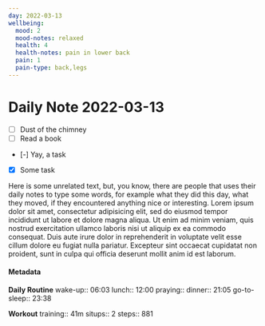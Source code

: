 ```yaml
---
day: 2022-03-13
wellbeing:
  mood: 2
  mood-notes: relaxed
  health: 4
  health-notes: pain in lower back
  pain: 1
  pain-type: back,legs
---
```


# Daily Note 2022-03-13

- [ ] Dust of the chimney
- [ ] Read a book
- [-] Yay, a task
- [x] Some task

Here is some unrelated text, but, you know, there are people that uses their daily notes to type some words, for example what they did this day, what they moved, if they encountered anything nice or interesting. Lorem ipsum dolor sit amet, consectetur adipisicing elit, sed do eiusmod tempor incididunt ut labore et dolore magna aliqua. Ut enim ad minim veniam, quis nostrud exercitation ullamco laboris nisi ut aliquip ex ea commodo consequat. Duis aute irure dolor in reprehenderit in voluptate velit esse cillum dolore eu fugiat nulla pariatur. Excepteur sint occaecat cupidatat non proident, sunt in culpa qui officia deserunt mollit anim id est laborum.

#### Metadata

**Daily Routine**
wake-up:: 06:03
lunch:: 12:00
praying:: 
dinner:: 21:05
go-to-sleep:: 23:38

**Workout**
training:: 41m
situps:: 2
steps:: 881
